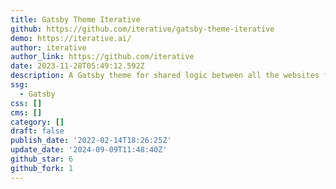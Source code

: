 ```yaml
---
title: Gatsby Theme Iterative
github: https://github.com/iterative/gatsby-theme-iterative
demo: https://iterative.ai/
author: iterative
author_link: https://github.com/iterative
date: 2023-11-28T05:49:12.592Z
description: A Gatsby theme for shared logic between all the websites from iterative.ai
ssg:
  - Gatsby
css: []
cms: []
category: []
draft: false
publish_date: '2022-02-14T18:26:25Z'
update_date: '2024-09-09T11:48:40Z'
github_star: 6
github_fork: 1
---
```


